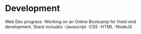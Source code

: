 # Development
Web Dev progress
-Working on an Online Bootcamp for front-end development.
Stack includes
  -Javascript
  -CSS
  -HTML
  -NodeJS
